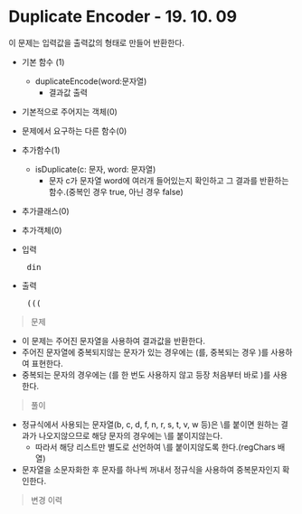 # Duplicate Encoder - 19. 10. 09

이 문제는 입력값을 출력값의 형태로 만들어 반환한다.

- 기본 함수 (1)
  - duplicateEncode(word:문자열)
    - 결과값 출력
- 기본적으로 주어지는 객체(0)
- 문제에서 요구하는 다른 함수(0)
- 추가함수(1)
  - isDuplicate(c: 문자, word: 문자열)
    - 문자 c가 문자열 word에 여러개 들어있는지 확인하고 그 결과를 반환하는 함수.(중복인 경우 true, 아닌 경우 false)
- 추가클래스(0)
- 추가객체(0)

- 입력
  <pre> din </pre>
 
- 출력
  <pre> ((( </pre>

> 문제
  - 이 문제는 주어진 문자열을 사용하여 결과값을 반환한다.
  - 주어진 문자열에 중복되지않는 문자가 있는 경우에는 (를, 중복되는 경우 )를 사용하여 표현한다.
  - 중복되는 문자의 경우에는 (를 한 번도 사용하지 않고 등장 처음부터 바로 )를 사용한다.

> 풀이
  - 정규식에서 사용되는 문자열(b, c, d, f, n, r, s, t, v, w 등)은 \를 붙이면 원하는 결과가 나오지않으므로 해당 문자의 경우에는 \를 붙이지않는다.
    - 따라서 해당 리스트만 별도로 선언하여 \를 붙이지않도록 한다.(regChars 배열)
  - 문자열을 소문자화한 후 문자를 하나씩 꺼내서 정규식을 사용하여 중복문자인지 확인한다.

>변경 이력
